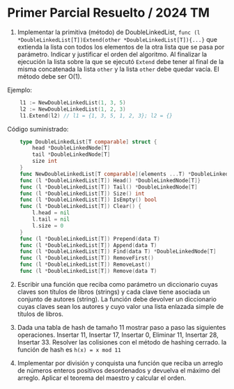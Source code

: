 # Primer Parcial Resuelto / 2024 TM

1. Implementar la primitiva (método) de DoubleLinkedList, `func (l *DoubleLinkedList[T])Extend(other *DoubleLinkedList[T]){...}` que extienda la lista con todos los elementos de la otra lista que se pasa por parámetro. Indicar y justificar el orden del algoritmo. Al finalizar la ejecución la lista sobre la que se ejecutó `Extend` debe tener al final de la misma concatenada la lista `other` y la lista `other` debe quedar vacía. El método debe ser O(1).

Ejemplo:
```go
	l1 := NewDoubleLinkedList(1, 3, 5)
	l2 := NewDoubleLinkedList(1, 2, 3)
	l1.Extend(l2) // l1 = {1, 3, 5, 1, 2, 3}; l2 = {}
```

Código suministrado:
```go
	type DoubleLinkedList[T comparable] struct {
		head *DoubleLinkedNode[T]
		tail *DoubleLinkedNode[T]
		size int
	}
	func NewDoubleLinkedList[T comparable](elements ...T) *DoubleLinkedList[T]
	func (l *DoubleLinkedList[T]) Head() *DoubleLinkedNode[T]}
	func (l *DoubleLinkedList[T]) Tail() *DoubleLinkedNode[T]
	func (l *DoubleLinkedList[T]) Size() int
	func (l *DoubleLinkedList[T]) IsEmpty() bool
	func (l *DoubleLinkedList[T]) Clear() {
		l.head = nil
		l.tail = nil
		l.size = 0
	}
	func (l *DoubleLinkedList[T]) Prepend(data T)
	func (l *DoubleLinkedList[T]) Append(data T)
	func (l *DoubleLinkedList[T]) Find(data T) *DoubleLinkedNode[T]
	func (l *DoubleLinkedList[T]) RemoveFirst()
	func (l *DoubleLinkedList[T]) RemoveLast()
	func (l *DoubleLinkedList[T]) Remove(data T)
```

2. Escribir una función que reciba como parámetro un diccionario cuyas claves son títulos de libros (strings) y cada clave tiene asociada un conjunto de autores (string). La función debe devolver un diccionario cuyas claves sean los autores y cuyo valor una lista enlazada simple de títulos de libros.

3. Dada una tabla de hash de tamaño 11 mostrar paso a paso las siguientes operaciones. Insertar 11, Insertar 17, Insertar 0, Eliminar 11, Insertar 28, Insertar 33. Resolver las colisiones con el método de hashing cerrado. la función de hash es `h(x) = x mod 11`

4. Implementar por división y conquista una función que reciba un arreglo de números enteros positivos desordenados y devuelva el máximo del arreglo. Aplicar el teorema del maestro y calcular el orden.
